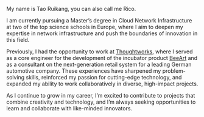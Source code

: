 My name is Tao Ruikang, you can also call me Rico.

I am currently pursuing a Master’s degree in Cloud Network Infrastructure at two of the top science schools in Europe, where I aim to deepen my expertise in network infrastructure and push the boundaries of innovation in this field.

Previously, I had the opportunity to work at [Thoughtworks](https://www.thoughtworks.com/), where I served as a core engineer for the development of the incubator product [BeeArt](https://www.beeart.com/introduce) and as a consultant on the next-generation retail system for a leading German automotive company. These experiences have sharpened my problem-solving skills, reinforced my passion for cutting-edge technology, and expanded my ability to work collaboratively in diverse, high-impact projects.

As I continue to grow in my career, I’m excited to contribute to projects that combine creativity and technology, and I’m always seeking opportunities to learn and collaborate with like-minded innovators.